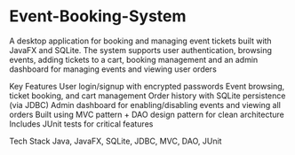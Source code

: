 # Event-Booking-System
A desktop application for booking and managing event tickets built with JavaFX and SQLite. The system supports user authentication, browsing events, adding tickets to a cart, booking management and an admin dashboard for managing events and viewing user orders

Key Features
User login/signup with encrypted passwords
Event browsing, ticket booking, and cart management
Order history with SQLite persistence (via JDBC)
Admin dashboard for enabling/disabling events and viewing all orders
Built using MVC pattern + DAO design pattern for clean architecture
Includes JUnit tests for critical features

Tech Stack
Java, JavaFX, SQLite, JDBC, MVC, DAO, JUnit

